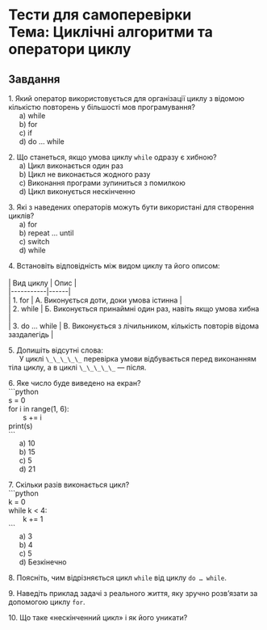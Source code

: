 **Тести для самоперевірки\
Тема: Циклічні алгоритми та оператори циклу**
=============================================
## **Завдання**
1\. Який оператор використовується для організації циклу з відомою кількістю повторень у більшості мов програмування?\
`   `a) while\
`   `b) for\
`   `c) if\
`   `d) do … while

2\. Що станеться, якщо умова циклу `while` одразу є хибною?\
`   `a) Цикл виконається один раз\
`   `b) Цикл не виконається жодного разу\
`   `c) Виконання програми зупиниться з помилкою\
`   `d) Цикл виконується нескінченно

3\. Які з наведених операторів можуть бути використані для створення циклів?\
`   `a) for\
`   `b) repeat … until\
`   `c) switch\
`   `d) while

4\. Встановіть відповідність між видом циклу та його описом:\
\
| Вид циклу | Опис |\
\|-----------|------|\
| 1. for    | А. Виконується доти, доки умова істинна |\
| 2. while  | Б. Виконується принаймні один раз, навіть якщо умова хибна |\
| 3. do … while | В. Виконується з лічильником, кількість повторів відома заздалегідь |

5\. Допишіть відсутні слова:\
`   `У циклі `\_\_\_\_\_` перевірка умови відбувається перед виконанням тіла циклу, а в циклі `\_\_\_\_\_` — після.

6\. Яке число буде виведено на екран?\
\```python\
s = 0\
for i in range(1, 6):\
`    `s += i\
print(s)\
\```\
`   `a) 10\
`   `b) 15\
`   `c) 5\
`   `d) 21

7\. Скільки разів виконається цикл?\
\```python\
k = 0\
while k < 4:\
`    `k += 1\
\```\
`   `a) 3\
`   `b) 4\
`   `c) 5\
`   `d) Безкінечно

8\. Поясніть, чим відрізняється цикл `while` від циклу `do … while`.

9\. Наведіть приклад задачі з реального життя, яку зручно розв’язати за допомогою циклу `for`.

10\. Що таке «нескінченний цикл» і як його уникати?
